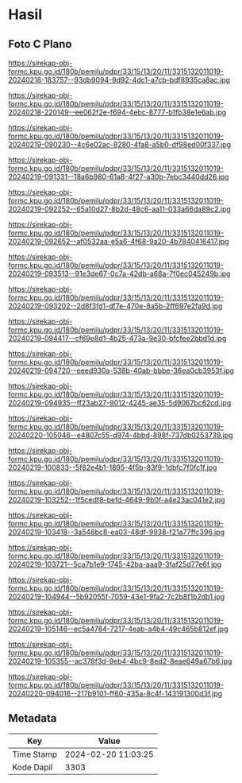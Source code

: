 # Hasil

## Foto C Plano

https://sirekap-obj-formc.kpu.go.id/180b/pemilu/pdpr/33/15/13/20/11/3315132011019-20240218-183757--93db9094-9d92-4dc1-a7cb-bdf8935ca8ac.jpg

https://sirekap-obj-formc.kpu.go.id/180b/pemilu/pdpr/33/15/13/20/11/3315132011019-20240218-220149--ee062f2e-f694-4ebc-8777-b1fb38e1e6ab.jpg

https://sirekap-obj-formc.kpu.go.id/180b/pemilu/pdpr/33/15/13/20/11/3315132011019-20240219-090230--4c6e02ac-8280-4fa8-a5b0-df98ed00f337.jpg

https://sirekap-obj-formc.kpu.go.id/180b/pemilu/pdpr/33/15/13/20/11/3315132011019-20240219-091331--18a6b980-61a8-4f27-a30b-7ebc3440dd26.jpg

https://sirekap-obj-formc.kpu.go.id/180b/pemilu/pdpr/33/15/13/20/11/3315132011019-20240219-092252--65a10d27-8b2d-48c6-aa11-033a66da89c2.jpg

https://sirekap-obj-formc.kpu.go.id/180b/pemilu/pdpr/33/15/13/20/11/3315132011019-20240219-092652--af0532aa-e5a6-4f68-9a20-4b7840416417.jpg

https://sirekap-obj-formc.kpu.go.id/180b/pemilu/pdpr/33/15/13/20/11/3315132011019-20240219-093513--91e3de67-0c7a-42db-a68a-7f0ec045249b.jpg

https://sirekap-obj-formc.kpu.go.id/180b/pemilu/pdpr/33/15/13/20/11/3315132011019-20240219-093202--2d8f3fd1-df7e-470e-8a5b-2ff697e2fa9d.jpg

https://sirekap-obj-formc.kpu.go.id/180b/pemilu/pdpr/33/15/13/20/11/3315132011019-20240219-094417--cf69e8d1-4b25-473a-9e30-bfcfee2bbd1d.jpg

https://sirekap-obj-formc.kpu.go.id/180b/pemilu/pdpr/33/15/13/20/11/3315132011019-20240219-094720--eeed930a-538b-40ab-bbbe-36ea0cb3953f.jpg

https://sirekap-obj-formc.kpu.go.id/180b/pemilu/pdpr/33/15/13/20/11/3315132011019-20240219-094935--ff23ab27-9012-4245-ae35-5d9067bc62cd.jpg

https://sirekap-obj-formc.kpu.go.id/180b/pemilu/pdpr/33/15/13/20/11/3315132011019-20240220-105046--e4807c55-d974-4bbd-898f-737db0253739.jpg

https://sirekap-obj-formc.kpu.go.id/180b/pemilu/pdpr/33/15/13/20/11/3315132011019-20240219-100833--5f82e4b1-1895-4f5b-83f9-1dbfc7f0fc1f.jpg

https://sirekap-obj-formc.kpu.go.id/180b/pemilu/pdpr/33/15/13/20/11/3315132011019-20240219-103252--1f5cedf8-befd-4649-9b0f-a4e23ac041e2.jpg

https://sirekap-obj-formc.kpu.go.id/180b/pemilu/pdpr/33/15/13/20/11/3315132011019-20240219-103418--3a548bc8-ea03-48df-9938-f21a77ffc396.jpg

https://sirekap-obj-formc.kpu.go.id/180b/pemilu/pdpr/33/15/13/20/11/3315132011019-20240219-103721--5ca7b1e9-1745-42ba-aaa9-3faf25d77e6f.jpg

https://sirekap-obj-formc.kpu.go.id/180b/pemilu/pdpr/33/15/13/20/11/3315132011019-20240219-104944--5b92055f-7059-43e1-9fa2-7c2b8f1b2db1.jpg

https://sirekap-obj-formc.kpu.go.id/180b/pemilu/pdpr/33/15/13/20/11/3315132011019-20240219-105146--ec5a4784-7217-4eab-a4b4-49c465b812ef.jpg

https://sirekap-obj-formc.kpu.go.id/180b/pemilu/pdpr/33/15/13/20/11/3315132011019-20240219-105355--ac378f3d-9eb4-4bc9-8ed2-8eae649a67b6.jpg

https://sirekap-obj-formc.kpu.go.id/180b/pemilu/pdpr/33/15/13/20/11/3315132011019-20240220-094016--217b9101-ff60-435a-8c4f-143191300d3f.jpg


## Metadata

| Key        | Value               |
| ---------- | ------------------- |
| Time Stamp | 2024-02-20 11:03:25 |
| Kode Dapil | 3303                |



